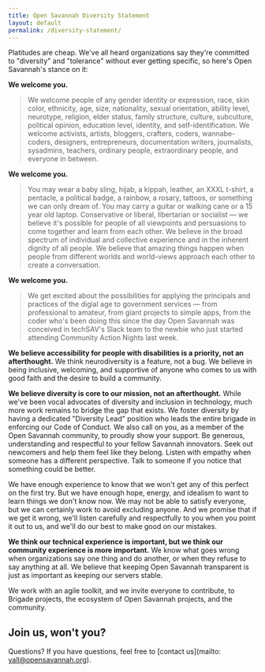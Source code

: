 ```yaml
---
title: Open Savannah Diversity Statement
layout: default
permalink: /diversity-statement/
---
```



Platitudes are cheap. We've all heard organizations say they're committed to "diversity" and "tolerance" without ever getting specific, so here's Open Savannah's stance on it:

**We welcome you.**


> We welcome people of any gender identity or expression, race, skin color, ethnicity, age, size, nationality, sexual orientation, ability level, neurotype, religion, elder status, family structure, culture, subculture, political opinion, education level, identity, and self-identification. We welcome activists, artists, bloggers, crafters, coders, wannabe-coders, designers, entrepreneurs, documentation writers, journalists, sysadmins, teachers, ordinary people, extraordinary people, and everyone in between.

**We welcome you.**


> You may wear a baby sling, hijab, a kippah, leather, an XXXL t-shirt, a pentacle, a political badge, a rainbow, a rosary, tattoos, or something we can only dream of. You may carry a guitar or walking cane or a 15 year old laptop. Conservative or liberal, libertarian or socialist — we believe it's possible for people of all viewpoints and persuasions to come together and learn from each other. We believe in the broad spectrum of individual and collective experience and in the inherent dignity of all people. We believe that amazing things happen when people from different worlds and world-views approach each other to create a conversation.

**We welcome you.**


> We get excited about the possibilities for applying the principals and practices of the digial age to government services — from professional to amateur, from giant projects to simple apps, from the coder who's been doing this since the day Open Savannah was conceived in techSAV's Slack team to the newbie who just started attending Community Action Nights last week.

**We believe accessibility for people with disabilities is a priority, not an afterthought.** We think neurodiversity is a feature, not a bug. We believe in being inclusive, welcoming, and supportive of anyone who comes to us with good faith and the desire to build a community.

**We believe diversity is core to our mission, not an afterthought.** While we've been vocal advocates of diversity and inclusion in technology, much more work remains to bridge the gap that exists. We foster diversity by having a dedicated "Diversity Lead" position who leads the entire brigade in enforcing our Code of Conduct. We also call on you, as a member of the Open Savannah community, to proudly show your support. Be generous, understanding and respectful to your fellow Savannah innovators. Seek out newcomers and help them feel like they belong. Listen with empathy when someone has a different perspective. Talk to someone if you notice that something could be better.

We have enough experience to know that we won't get any of this perfect on the first try. But we have enough hope, energy, and idealism to want to learn things we don't know now. We may not be able to satisfy everyone, but we can certainly work to avoid excluding anyone. And we promise that if we get it wrong, we'll listen carefully and respectfully to you when you point it out to us, and we'll do our best to make good on our mistakes.

**We think our technical experience is important, but we think our community experience is more important.** We know what goes wrong when organizations say one thing and do another, or when they refuse to say anything at all. We believe that keeping Open Savannah transparent is just as important as keeping our servers stable.

We work with an agile toolkit, and we invite everyone to contribute, to Brigade projects, the ecosystem of Open Savannah projects, and the community.

**Join us, won't you?**
--
Questions?
If you have questions, feel free to [contact us](mailto: yall@opensavannah.org).

